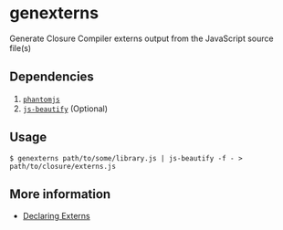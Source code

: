 genexterns
==========

Generate Closure Compiler externs output from the JavaScript source file(s)

## Dependencies

1. [`phantomjs`](http://phantomjs.org/)
2. [`js-beautify`](https://github.com/einars/js-beautify) (Optional)

## Usage

```
$ genexterns path/to/some/library.js | js-beautify -f - > path/to/closure/externs.js
```

## More information

* [Declaring Externs](https://developers.google.com/closure/compiler/docs/api-tutorial3#externs)
